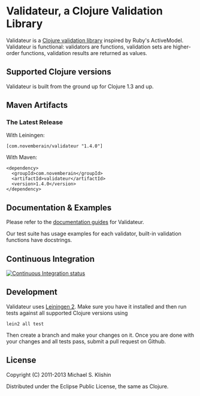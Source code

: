 # Validateur, a Clojure Validation Library

Validateur is a [Clojure validation library](http://clojurevalidations.info) inspired by Ruby's ActiveModel. Validateur is functional: validators are
functions, validation sets are higher-order functions, validation results are returned as values.


## Supported Clojure versions

Validateur is built from the ground up for Clojure 1.3 and up.



## Maven Artifacts

### The Latest Release

With Leiningen:

    [com.novemberain/validateur "1.4.0"]

With Maven:

    <dependency>
      <groupId>com.novemberain</groupId>
      <artifactId>validateur</artifactId>
      <version>1.4.0</version>
    </dependency>



## Documentation & Examples

Please refer to the [documentation guides](http://clojurevalidations.info) for Validateur.

Our test suite has usage examples for each validator, built-in validation functions have docstrings.


## Continuous Integration

[![Continuous Integration status](https://secure.travis-ci.org/michaelklishin/validateur.png)](http://travis-ci.org/michaelklishin/validateur)


## Development

Validateur uses [Leiningen 2](https://github.com/technomancy/leiningen/blob/master/doc/TUTORIAL.md). Make
sure you have it installed and then run tests against all supported Clojure versions using

    lein2 all test

Then create a branch and make your changes on it. Once you are done with your changes and all
tests pass, submit a pull request on Github.


## License

Copyright (C) 2011-2013 Michael S. Klishin

Distributed under the Eclipse Public License, the same as Clojure.
